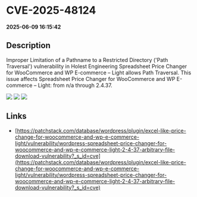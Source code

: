 # CVE-2025-48124

**2025-06-09 16:15:42**

## Description
Improper Limitation of a Pathname to a Restricted Directory ('Path Traversal') vulnerability in Holest Engineering Spreadsheet Price Changer for WooCommerce and WP E-commerce – Light allows Path Traversal. This issue affects Spreadsheet Price Changer for WooCommerce and WP E-commerce – Light: from n/a through 2.4.37.

![](https://img.shields.io/static/v1?label=Score&message=7.5&color=red)
![](https://img.shields.io/static/v1?label=Severity&message=HIGH&color=red)
![](https://img.shields.io/static/v1?label=CWE&message=Traversal&color=green)

## Links
- [https://patchstack.com/database/wordpress/plugin/excel-like-price-change-for-woocommerce-and-wp-e-commerce-light/vulnerability/wordpress-spreadsheet-price-changer-for-woocommerce-and-wp-e-commerce-light-2-4-37-arbitrary-file-download-vulnerability?_s_id=cve](https://patchstack.com/database/wordpress/plugin/excel-like-price-change-for-woocommerce-and-wp-e-commerce-light/vulnerability/wordpress-spreadsheet-price-changer-for-woocommerce-and-wp-e-commerce-light-2-4-37-arbitrary-file-download-vulnerability?_s_id=cve)
